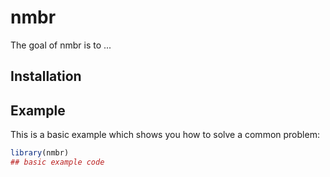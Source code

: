 
# nmbr

<!-- badges: start -->
<!-- badges: end -->

The goal of nmbr is to ...

## Installation


## Example

This is a basic example which shows you how to solve a common problem:

``` r
library(nmbr)
## basic example code
```
